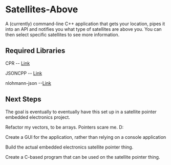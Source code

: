 # Satellites-Above
A (currently) command-line C++ application that gets your location, pipes it into an API and notifies you what type of satellites are above you.  You can then select specific satellites to see more information.

## Required Libraries

CPR -- [Link](https://whoshuu.github.io/cpr/introduction.html)

JSONCPP -- [Link](https://github.com/open-source-parsers/jsoncpp)

nlohmann-json --[Link](https://github.com/nlohmann/json)


## Next Steps
The goal is eventually to eventually have this set up in a satellite pointer embedded electronics project.  

Refactor my vectors, to be arrays.  Pointers scare me. D:

Create a GUI for the application, rather than relying on a console application

Build the actual embedded electronics satellite pointer thing.

Create a C-based program that can be used on the satellite pointer thing.
